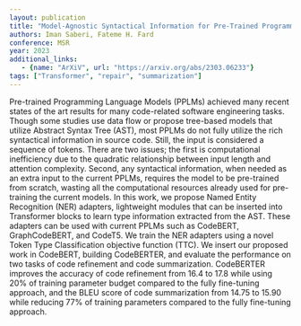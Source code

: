 ```yaml
---
layout: publication
title: "Model-Agnostic Syntactical Information for Pre-Trained Programming Language Models"
authors: Iman Saberi, Fateme H. Fard
conference: MSR
year: 2023
additional_links:
   - {name: "ArXiV", url: "https://arxiv.org/abs/2303.06233"}
tags: ["Transformer", "repair", "summarization"]
---
```

Pre-trained Programming Language Models (PPLMs) achieved many recent states of the art results for many code-related software engineering tasks. Though some studies use data flow or propose tree-based models that utilize Abstract Syntax Tree (AST), most PPLMs do not fully utilize the rich syntactical information in source code. Still, the input is considered a sequence of tokens. There are two issues; the first is computational inefficiency due to the quadratic relationship between input length and attention complexity. Second, any syntactical information, when needed as an extra input to the current PPLMs, requires the model to be pre-trained from scratch, wasting all the computational resources already used for pre-training the current models. In this work, we propose Named Entity Recognition (NER) adapters, lightweight modules that can be inserted into Transformer blocks to learn type information extracted from the AST. These adapters can be used with current PPLMs such as CodeBERT, GraphCodeBERT, and CodeT5. We train the NER adapters using a novel Token Type Classification objective function (TTC). We insert our proposed work in CodeBERT, building CodeBERTER, and evaluate the performance on two tasks of code refinement and code summarization. CodeBERTER improves the accuracy of code refinement from 16.4 to 17.8 while using 20% of training parameter budget compared to the fully fine-tuning approach, and the BLEU score of code summarization from 14.75 to 15.90 while reducing 77% of training parameters compared to the fully fine-tuning approach.

